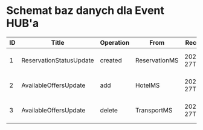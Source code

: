 # Schemat baz danych dla Event HUB'a

| ID | Title                   | Operation | From          | ReceiveDate         | Body                                                      |
|----|-------------------------|-----------|---------------|---------------------|-----------------------------------------------------------|
| 1  | ReservationStatusUpdate | created   | ReservationMS | 2023-04-27T17:22:10 | {"trip_offer_id": "1234","reservation_status": "created"} |
| 2  | AvailableOffersUpdate   | add       | HotelMS       | 2023-04-27T17:21:10 | {"operation": "add","trip_offers_id": ["1234","4312"]}    |
| 3  | AvailableOffersUpdate   | delete    | TransportMS   | 2023-04-27T17:21:10 | {"operation": "delete","trip_offers_id": ["2311","2137"]} |



